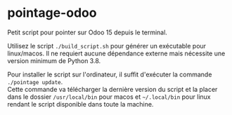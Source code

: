 # pointage-odoo
Petit script pour pointer sur Odoo 15 depuis le terminal.  

Utilisez le script `./build_script.sh` pour générer un exécutable pour linux/macos. Il ne requiert aucune dépendance externe mais nécessite une version minimum de Python 3.8.

Pour installer le script sur l'ordinateur, il suffit d'exécuter la commande `./pointage update`.  
Cette commande va télécharger la dernière version du script et la placer dans le dossier `/usr/local/bin` pour macos et `~/.local/bin` pour linux rendant le script disponible dans toute la machine.
